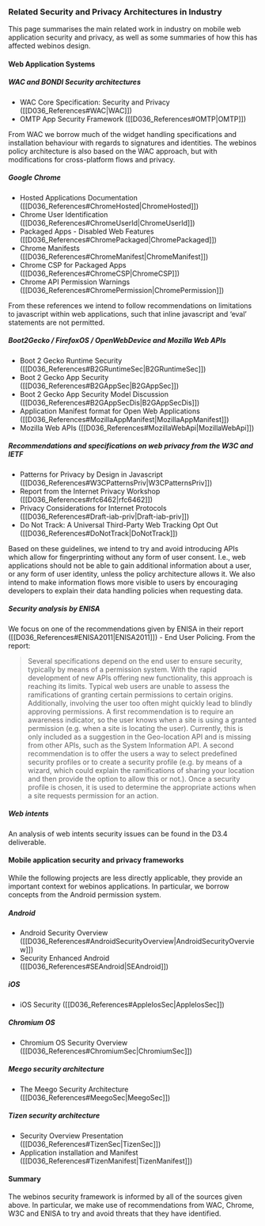 ### Related Security and Privacy Architectures in Industry

This page summarises the main related work in industry on mobile web application security and privacy, as well as some summaries of how this has affected webinos design.

#### Web Application Systems

##### WAC and BONDI Security architectures

-   WAC Core Specification: Security and Privacy ([[D036_References#WAC|WAC]])
-   OMTP App Security Framework ([[D036_References#OMTP|OMTP]])

From WAC we borrow much of the widget handling specifications and installation behaviour with regards to signatures and identities. The webinos policy architecture is also based on the WAC approach, but with modifications for cross-platform flows and privacy.

##### Google Chrome

-   Hosted Applications Documentation ([[D036_References#ChromeHosted|ChromeHosted]])
-   Chrome User Identification ([[D036_References#ChromeUserId|ChromeUserId]])
-   Packaged Apps - Disabled Web Features ([[D036_References#ChromePackaged|ChromePackaged]])
-   Chrome Manifests ([[D036_References#ChromeManifest|ChromeManifest]])
-   Chrome CSP for Packaged Apps ([[D036_References#ChromeCSP|ChromeCSP]])
-   Chrome API Permission Warnings ([[D036_References#ChromePermission|ChromePermission]])

From these references we intend to follow recommendations on limitations to javascript within web applications, such that inline javascript and ‘eval’ statements are not permitted.

##### Boot2Gecko / FirefoxOS / OpenWebDevice and Mozilla Web APIs

-   Boot 2 Gecko Runtime Security ([[D036_References#B2GRuntimeSec|B2GRuntimeSec]])
-   Boot 2 Gecko App Security ([[D036_References#B2GAppSec|B2GAppSec]])
-   Boot 2 Gecko App Security Model Discussion ([[D036_References#B2GAppSecDis|B2GAppSecDis]])
-   Application Manifest format for Open Web Applications ([[D036_References#MozillaAppManifest|MozillaAppManifest]])
-   Mozilla Web APIs ([[D036_References#MozillaWebApi|MozillaWebApi]])

##### Recommendations and specifications on web privacy from the W3C and IETF

-   Patterns for Privacy by Design in Javascript ([[D036_References#W3CPatternsPriv|W3CPatternsPriv]])
-   Report from the Internet Privacy Workshop ([[D036_References#rfc6462|rfc6462]])
-   Privacy Considerations for Internet Protocols ([[D036_References#Draft-iab-priv|Draft-iab-priv]])
-   Do Not Track: A Universal Third-Party Web Tracking Opt Out ([[D036_References#DoNotTrack|DoNotTrack]])

Based on these guidelines, we intend to try and avoid introducing APIs which allow for fingerprinting without any form of user consent. I.e., web applications should not be able to gain additional information about a user, or any form of user identity, unless the policy architecture allows it. We also intend to make information flows more visible to users by encouraging developers to explain their data handling policies when requesting data.

##### Security analysis by ENISA

We focus on one of the recommendations given by ENISA in their report ([[D036_References#ENISA2011|ENISA2011]]) - End User Policing. From the report:

> Several specifications depend on the end user to ensure security, typically by means of a permission system. With the rapid development of new APIs offering new functionality, this approach is reaching its limits. Typical web users are unable to assess the ramifications of granting certain permissions to certain origins. Additionally, involving the user too often might quickly lead to blindly approving permissions.
> A first recommendation is to require an awareness indicator, so the user knows when a site is using a granted permission (e.g. when a site is locating the user). Currently, this is only included as a suggestion in the Geo-location API and is missing from other APIs, such as the System Information API.
> A second recommendation is to offer the users a way to select predefined security profiles or to create a security profile (e.g. by means of a wizard, which could explain the ramifications of sharing your location and then provide the option to allow this or not.). Once a security profile is chosen, it is used to determine the appropriate actions when a site requests permission for an action.

##### Web intents

An analysis of web intents security issues can be found in the D3.4 deliverable.

#### Mobile application security and privacy frameworks

While the following projects are less directly applicable, they provide an important context for webinos applications. In particular, we borrow concepts from the Android permission system.

##### Android

-   Android Security Overview ([[D036_References#AndroidSecurityOverview|AndroidSecurityOverview]])
-   Security Enhanced Android ([[D036_References#SEAndroid|SEAndroid]])

##### iOS

-   iOS Security ([[D036_References#AppleIosSec|AppleIosSec]])

##### Chromium OS

-   Chromium OS Security Overview ([[D036_References#ChromiumSec|ChromiumSec]])

##### Meego security architecture

-   The Meego Security Architecture ([[D036_References#MeegoSec|MeegoSec]])

##### Tizen security architecture

-   Security Overview Presentation ([[D036_References#TizenSec|TizenSec]])
-   Application installation and Manifest ([[D036_References#TizenManifest|TizenManifest]])

#### Summary

The webinos security framework is informed by all of the sources given above. In particular, we make use of recommendations from WAC, Chrome, W3C and ENISA to try and avoid threats that they have identified.

